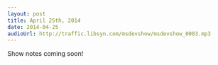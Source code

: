 ```yaml
---
layout: post
title: April 25th, 2014
date: 2014-04-25
audioUrl: http://traffic.libsyn.com/msdevshow/msdevshow_0003.mp3
---
```


Show notes coming soon!